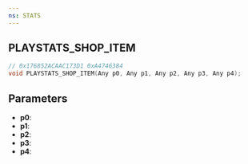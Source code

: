 ```yaml
---
ns: STATS
---
```

## PLAYSTATS_SHOP_ITEM

```c
// 0x176852ACAAC173D1 0xA4746384
void PLAYSTATS_SHOP_ITEM(Any p0, Any p1, Any p2, Any p3, Any p4);
```


## Parameters
* **p0**: 
* **p1**: 
* **p2**: 
* **p3**: 
* **p4**: 

